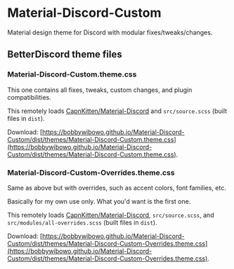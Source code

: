 # Material-Discord-Custom

Material design theme for Discord with modular fixes/tweaks/changes.

## BetterDiscord theme files

### Material-Discord-Custom.theme.css

This one contains all fixes, tweaks, custom changes, and plugin compatibilities.

This remotely loads [CapnKitten/Material-Discord](https://github.com/CapnKitten/Material-Discord) and `src/source.scss` (built files in `dist`).

Download: [https://bobbywibowo.github.io/Material-Discord-Custom/dist/themes/Material-Discord-Custom.theme.css](https://bobbywibowo.github.io/Material-Discord-Custom/dist/themes/Material-Discord-Custom.theme.css).

### Material-Discord-Custom-Overrides.theme.css

Same as above but with overrides, such as accent colors, font families, etc.

Basically for my own use only. What you'd want is the first one.

This remotely loads [CapnKitten/Material-Discord](https://github.com/CapnKitten/Material-Discord), `src/source.scss`, and `src/modules/all-overrides.scss` (built files in `dist`).

Download: [https://bobbywibowo.github.io/Material-Discord-Custom/dist/themes/Material-Discord-Custom-Overrides.theme.css](https://bobbywibowo.github.io/Material-Discord-Custom/dist/themes/Material-Discord-Custom-Overrides.theme.css).
